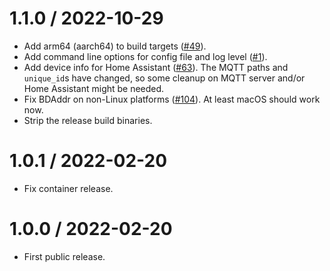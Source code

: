 # 1.1.0 / 2022-10-29

- Add arm64 (aarch64) to build targets ([#49](https://github.com/tmatilai/ruuvi2mqtt/pull/49)).
- Add command line options for config file and log level ([#1](https://github.com/tmatilai/ruuvi2mqtt/pull/1)).
- Add device info for Home Assistant ([#63](https://github.com/tmatilai/ruuvi2mqtt/pull/63)). The MQTT paths and `unique_id`s have changed, so some cleanup on MQTT server and/or Home Assistant might be needed.
- Fix BDAddr on non-Linux platforms ([#104](https://github.com/tmatilai/ruuvi2mqtt/pull/104)). At least macOS should work now.
- Strip the release build binaries.

# 1.0.1 / 2022-02-20

- Fix container release.

# 1.0.0 / 2022-02-20

- First public release.
